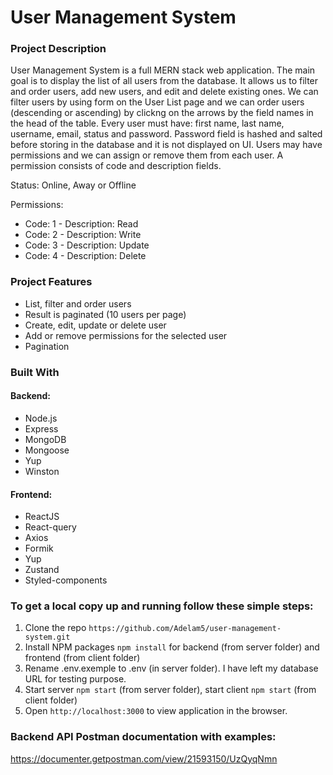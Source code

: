 # User Management System

### Project Description

User Management System is a full MERN stack web application. The main goal is to display the list of all users from the database. It allows us to filter and order users, add new users, and edit and delete existing ones. We can filter users by using form on the User List page and we can order users (descending or ascending) by clickng on the arrows by the field names in the head of the table. Every user must have: first name, last name, username, email, status and password. Password field is hashed and salted before storing in the database and it is not displayed on UI. Users may have permissions and we can assign or remove them from each user. A permission consists of code and description fields.

Status: Online, Away or Offline

Permissions:

- Code: 1 - Description: Read
- Code: 2 - Description: Write
- Code: 3 - Description: Update
- Code: 4 - Description: Delete

### Project Features

- List, filter and order users
- Result is paginated (10 users per page)
- Create, edit, update or delete user
- Add or remove permissions for the selected user
- Pagination

### Built With

#### Backend:

- Node.js
- Express
- MongoDB
- Mongoose
- Yup
- Winston

#### Frontend:

- ReactJS
- React-query
- Axios
- Formik
- Yup
- Zustand
- Styled-components

### To get a local copy up and running follow these simple steps:

1. Clone the repo `https://github.com/Adelam5/user-management-system.git`
2. Install NPM packages `npm install` for backend (from server folder) and frontend (from client folder)
3. Rename .env.exemple to .env (in server folder). I have left my database URL for testing purpose.
4. Start server `npm start` (from server folder), start client `npm start` (from client folder)
5. Open `http://localhost:3000` to view application in the browser.

### Backend API Postman documentation with examples: 
https://documenter.getpostman.com/view/21593150/UzQyqNmn
